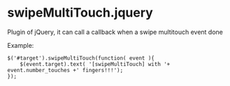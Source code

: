swipeMultiTouch.jquery
======================

Plugin of jQuery, it can call a callback when a swipe multitouch event done

Example:
```
$('#target').swipeMultiTouch(function( event ){
  	$(event.target).text( '[swipeMultiTouch] with '+ event.number_touches +' fingers!!!');
});
```
